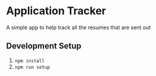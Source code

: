 # Application Tracker

A simple app to help track all the resumes that are sent out

## Development Setup

1. `npm install`
2. `npm run setup`
